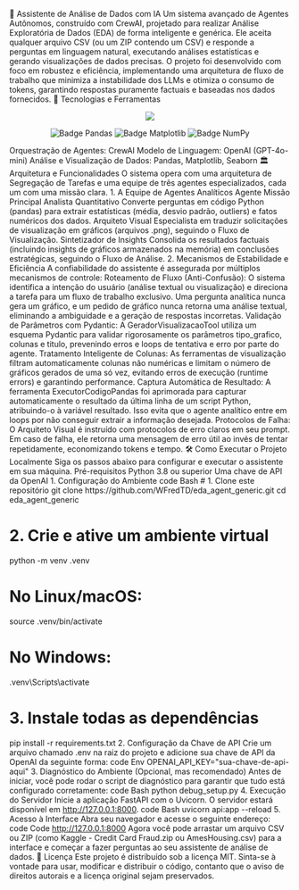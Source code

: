 🧠 Assistente de Análise de Dados com IA
Um sistema avançado de Agentes Autônomos, construído com CrewAI, projetado para realizar Análise Exploratória de Dados (EDA) de forma inteligente e genérica. Ele aceita qualquer arquivo CSV (ou um ZIP contendo um CSV) e responde a perguntas em linguagem natural, executando análises estatísticas e gerando visualizações de dados precisas.
O projeto foi desenvolvido com foco em robustez e eficiência, implementando uma arquitetura de fluxo de trabalho que minimiza a instabilidade dos LLMs e otimiza o consumo de tokens, garantindo respostas puramente factuais e baseadas nos dados fornecidos.
🚀 Tecnologias e Ferramentas
<p align='center'>
<img loading="lazy" src="https://skillicons.dev/icons?i=python,fastapi,git,github,js,html,css,md,vscode"/>
</p>
<p align='center'>
<img src="https://img.shields.io/badge/pandas-%23150458.svg?style=for-the-badge&logo=pandas&logoColor=white" alt="Badge Pandas">
<img src="https://img.shields.io/badge/Matplotlib-%23ffffff.svg?style=for-the-badge&logo=Matplotlib&logoColor=black" alt="Badge Matplotlib">
<img src="https://img.shields.io/badge/numpy-%23013243.svg?style=for-the-badge&logo=numpy&logoColor=white" alt="Badge NumPy">
</p>
Orquestração de Agentes: CrewAI
Modelo de Linguagem: OpenAI (GPT-4o-mini)
Análise e Visualização de Dados: Pandas, Matplotlib, Seaborn
🏛️ Arquitetura e Funcionalidades
O sistema opera com uma arquitetura de Segregação de Tarefas e uma equipe de três agentes especializados, cada um com uma missão clara.
1. A Equipe de Agentes Analíticos
Agente	Missão Principal
Analista Quantitativo	Converte perguntas em código Python (pandas) para extrair estatísticas (média, desvio padrão, outliers) e fatos numéricos dos dados.
Arquiteto Visual	Especialista em traduzir solicitações de visualização em gráficos (arquivos .png), seguindo o Fluxo de Visualização.
Sintetizador de Insights	Consolida os resultados factuais (incluindo insights de gráficos armazenados na memória) em conclusões estratégicas, seguindo o Fluxo de Análise.
2. Mecanismos de Estabilidade e Eficiência
A confiabilidade do assistente é assegurada por múltiplos mecanismos de controle:
Roteamento de Fluxo (Anti-Confusão): O sistema identifica a intenção do usuário (análise textual ou visualização) e direciona a tarefa para um fluxo de trabalho exclusivo. Uma pergunta analítica nunca gera um gráfico, e um pedido de gráfico nunca retorna uma análise textual, eliminando a ambiguidade e a geração de respostas incorretas.
Validação de Parâmetros com Pydantic: A GeradorVisualizacaoTool utiliza um esquema Pydantic para validar rigorosamente os parâmetros tipo_grafico, colunas e titulo, prevenindo erros e loops de tentativa e erro por parte do agente.
Tratamento Inteligente de Colunas: As ferramentas de visualização filtram automaticamente colunas não numéricas e limitam o número de gráficos gerados de uma só vez, evitando erros de execução (runtime errors) e garantindo performance.
Captura Automática de Resultado: A ferramenta ExecutorCodigoPandas foi aprimorada para capturar automaticamente o resultado da última linha de um script Python, atribuindo-o à variável resultado. Isso evita que o agente analítico entre em loops por não conseguir extrair a informação desejada.
Protocolos de Falha: O Arquiteto Visual é instruído com protocolos de erro claros em seu prompt. Em caso de falha, ele retorna uma mensagem de erro útil ao invés de tentar repetidamente, economizando tokens e tempo.
🛠️ Como Executar o Projeto Localmente
Siga os passos abaixo para configurar e executar o assistente em sua máquina.
Pré-requisitos
Python 3.8 ou superior
Uma chave de API da OpenAI
1. Configuração do Ambiente
code
Bash
# 1. Clone este repositório
git clone https://github.com/WFredTD/eda_agent_generic.git
cd eda_agent_generic

# 2. Crie e ative um ambiente virtual
python -m venv .venv
# No Linux/macOS:
source .venv/bin/activate
# No Windows:
.venv\Scripts\activate

# 3. Instale todas as dependências
pip install -r requirements.txt
2. Configuração da Chave de API
Crie um arquivo chamado .env na raiz do projeto e adicione sua chave de API da OpenAI da seguinte forma:
code
Env
OPENAI_API_KEY="sua-chave-de-api-aqui"
3. Diagnóstico do Ambiente (Opcional, mas recomendado)
Antes de iniciar, você pode rodar o script de diagnóstico para garantir que tudo está configurado corretamente:
code
Bash
python debug_setup.py
4. Execução do Servidor
Inicie a aplicação FastAPI com o Uvicorn. O servidor estará disponível em http://127.0.0.1:8000.
code
Bash
uvicorn api:app --reload
5. Acesso à Interface
Abra seu navegador e acesse o seguinte endereço:
code
Code
http://127.0.0.1:8000
Agora você pode arrastar um arquivo CSV ou ZIP (como Kaggle - Credit Card Fraud.zip ou AmesHousing.csv) para a interface e começar a fazer perguntas ao seu assistente de análise de dados.
📄 Licença
Este projeto é distribuído sob a licença MIT. Sinta-se à vontade para usar, modificar e distribuir o código, contanto que o aviso de direitos autorais e a licença original sejam preservados.
